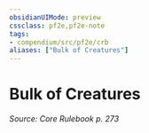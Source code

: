```yaml
---
obsidianUIMode: preview
cssclass: pf2e,pf2e-note
tags:
- compendium/src/pf2e/crb
aliases: ["Bulk of Creatures"]
---
```

# Bulk of Creatures  
*Source: Core Rulebook p. 273*